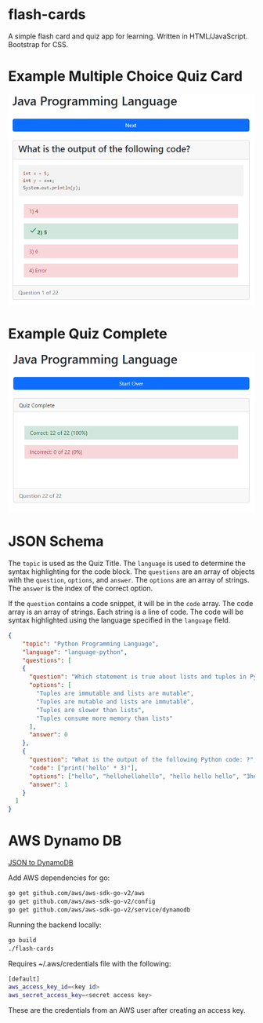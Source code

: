 # flash-cards

A simple flash card and quiz app for learning. Written in HTML/JavaScript. Bootstrap for CSS.

# Example Multiple Choice Quiz Card
![Example Multiple Choice Quiz Card](public/images/card-multi.png)

# Example Quiz Complete
![Example Quiz Complete](public/images/quiz-complete.png)

# JSON Schema
The `topic` is used as the Quiz Title. The `language` is used to determine the syntax highlighting for the code block. The `questions` are an array of objects with the `question`, `options`, and `answer`. The `options` are an array of strings. The `answer` is the index of the correct option.

If the `question` contains a code snippet, it will be in the `code` array. The code array is an array of strings. Each string is a line of code. The code will be syntax highlighted using the language specified in the `language` field.

```json
{
    "topic": "Python Programming Language",
    "language": "language-python",
    "questions": [
    {
      "question": "Which statement is true about lists and tuples in Python?",
      "options": [
        "Tuples are immutable and lists are mutable",
        "Tuples are mutable and lists are immutable",
        "Tuples are slower than lists",
        "Tuples consume more memory than lists"
      ],
      "answer": 0
    },
    {
      "question": "What is the output of the following Python code: ?",
      "code": ["print('hello' * 3)"],
      "options": ["hello", "hellohellohello", "hello hello hello", "3hello"],
      "answer": 1
    }
  ]
}
```

# AWS Dynamo DB
[JSON to DynamoDB](https://dynobase.dev/dynamodb-json-converter-tool/)  

Add AWS dependencies for go:
```bash
go get github.com/aws/aws-sdk-go-v2/aws
go get github.com/aws/aws-sdk-go-v2/config
go get github.com/aws/aws-sdk-go-v2/service/dynamodb
```

Running the backend locally:
```bash
go build
./flash-cards
```

Requires ~/.aws/credentials file with the following:
```bash
[default]
aws_access_key_id=<key id>
aws_secret_access_key=<secret access key>
```
These are the credentials from an AWS user after creating an access key.
